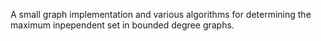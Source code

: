 A small graph implementation and various algorithms for determining the maximum
inpependent set in bounded degree graphs.

